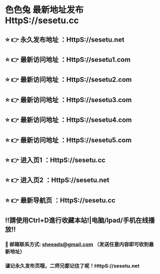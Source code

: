 # 色色兔 最新地址发布  HttpS://sesetu.cc
## ⭐️ 👉 永久发布地址 ：HttpS://sesetu.net
## ⭐️ 👉 最新访问地址 ：HttpS://sesetu1.com
## ⭐️ 👉 最新访问地址 ：HttpS://sesetu2.com
## ⭐️ 👉 最新访问地址 ：HttpS://sesetu3.com
## ⭐️ 👉 最新访问地址 ：HttpS://sesetu4.com
## ⭐️ 👉 最新访问地址 ：HttpS://sesetu5.com
## ⭐️ 👉 进入页1 ：HttpS://sesetu.cc
## ⭐️ 👉 进入页2 ：HttpS://sesetu.net
## ⭐️ 👉 最新导航页 ：HttpS://sesetu.cc
## ‼️請使用Ctrl+D進行收藏本站!|电脑/Ipad/手机在线播放‼️
### 📧 邮箱联系方式: sheeads@gmail.com （发送任意内容即可收到最新地址）
### 谨记永久发布页哦，二师兄都记住了呢！HttpS://sesetu.net
